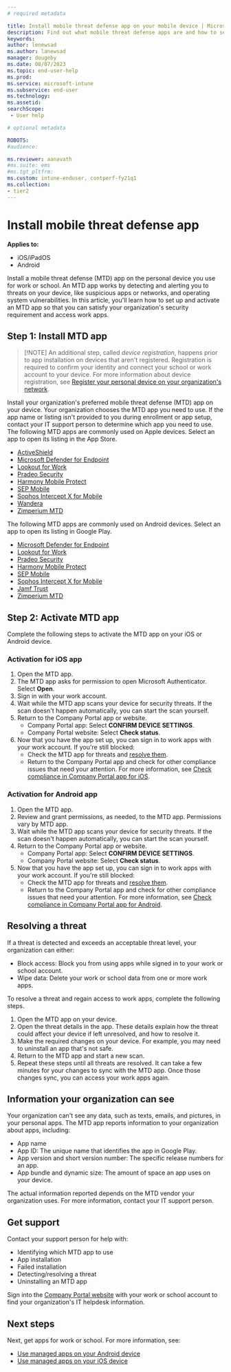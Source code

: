 ```yaml
---
# required metadata

title: Install mobile threat defense app on your mobile device | Microsoft Intune
description: Find out what mobile threat defense apps are and how to set one up to meet your organization's access requirements.   
keywords:
author: lenewsad
ms.author: lanewsad  
manager: dougeby
ms.date: 08/07/2023
ms.topic: end-user-help
ms.prod:
ms.service: microsoft-intune
ms.subservice: end-user
ms.technology:
ms.assetid: 
searchScope:
 - User help

# optional metadata

ROBOTS:  
#audience:

ms.reviewer: aanavath  
#ms.suite: ems
#ms.tgt_pltfrm:
ms.custom: intune-enduser, contperf-fy21q1
ms.collection:
- tier2
---  
```


# Install mobile threat defense app  

**Applies to:**
* iOS/iPadOS
* Android

Install a mobile threat defense (MTD) app on the personal device you use for work or school. An MTD app works by detecting and alerting you to threats on your device, like suspicious apps or networks, and operating system vulnerabilities. In this article, you'll learn how to set up and activate an MTD app so that you can satisfy your organization's security requirement and access work apps.    

## Step 1: Install MTD app    
>[!NOTE] An additional step, called *device registration*, happens prior to app installation on devices that aren't registered. Registration is required to confirm your identity and connect your school or work account to your device. For more information about device registration, see [Register your personal device on your organization's network](/azure/active-directory/user-help/user-help-register-device-on-network).  

Install your organization's preferred mobile threat defense (MTD) app on your device. Your organization chooses the MTD app you need to use. If the app name or listing isn't provided to you during enrollment or app setup, contact your IT support person to determine which app you need to use. The following MTD apps are commonly used on Apple devices. Select an app to open its listing in the App Store.   

* [ActiveShield](https://apps.apple.com/app/activeshield/id980234260)
* [Microsoft Defender for Endpoint](https://apps.apple.com/app/microsoft-defender-atp/id1526737990)
* [Lookout for Work](https://apps.apple.com/app/lookout-for-work/id997193468)
* [Pradeo Security](https://apps.apple.com) 
* [Harmony Mobile Protect](https://apps.apple.com/app/sandblast-mobile-protect/id1006390797)
* [SEP Mobile](https://apps.apple.com/app/sep-mobile/id695620821)
* [Sophos Intercept X for Mobile](https://apps.apple.com/app/sophos-mobile-security/id1086924662)
* [Wandera](https://apps.apple.com/app/wandera/id605469330)
* [Zimperium MTD](https://apps.apple.com/app/zimperium-zips/id1030924459)  

The following MTD apps are commonly used on Android devices. Select an app to open its listing in Google Play.  

* [Microsoft Defender for Endpoint](https://play.google.com/store/apps/details?id=com.microsoft.scmx)
* [Lookout for Work](https://play.google.com/store/apps/details?id=com.lookout.enterprise&hl)
* [Pradeo Security](https://play.google.com/store/apps/details?id=net.pradeo.service)
* [Harmony Mobile Protect](https://play.google.com/store/apps/details?id=com.lacoon.security.fox)
* [SEP Mobile](https://play.google.com/store/apps/details?id=com.skycure.skycure)
* [Sophos Intercept X for Mobile](https://play.google.com/store/apps/details?id=com.sophos.smsec)
* [Jamf Trust](https://play.google.com/store/apps/details?id=com.wandera.android)
* [Zimperium MTD](https://play.google.com/store/apps/details?id=com.zimperium.zips)

## Step 2: Activate MTD app 
Complete the following steps to activate the MTD app on your iOS or Android device.  

### Activation for iOS app  
1. Open the MTD app.  
2. The MTD app asks for permission to open Microsoft Authenticator. Select **Open**. 
3. Sign in with your work account.   
4. Wait while the MTD app scans your device for security threats. If the scan doesn't happen automatically, you can start the scan yourself.  
5. Return to the Company Portal app or website.    
    * Company Portal app: Select **CONFIRM DEVICE SETTINGS**.  
    * Company Portal website: Select **Check status**.
 6. Now that you have the app set up, you can sign in to work apps with your work account. If you're still blocked:
    * Check the MTD app for threats and [resolve them](#resolving-a-threat).  
    * Return to the Company Portal app and check for other compliance issues that need your attention. For more information, see [Check compliance in Company Portal app for iOS](sync-your-device-manually-ios.md).  

### Activation for Android app  
1. Open the MTD app.    
2. Review and grant permissions, as needed, to the MTD app. Permissions vary by MTD app.  
3. Wait while the MTD app scans your device for security threats. If the scan doesn't happen automatically, you can start the scan yourself.
4. Return to the Company Portal app or website.    
    * Company Portal app: Select **CONFIRM DEVICE SETTINGS**.  
    * Company Portal website: Select **Check status**.
5. Now that you have the app set up, you can sign in to work apps with your work account. If you're still blocked:
    * Check the MTD app for threats and [resolve them](#resolving-a-threat).  
    * Return to the Company Portal app and check for other compliance issues that need your attention. For more information, see [Check compliance in Company Portal app for Android](check-compliance-on-your-device-android.md).  

## Resolving a threat
If a threat is detected and exceeds an acceptable threat level, your organization can either: 
   
* Block access: Block you from using apps while signed in to your work or school account.  
* Wipe data: Delete your work or school data from one or more work apps.  

To resolve a threat and regain access to work apps, complete the following steps.      

1. Open the MTD app on your device.     
2. Open the threat details in the app. These details explain how the threat could affect your device if left unresolved, and how to resolve it. 
3. Make the required changes on your device. For example, you may need to uninstall an app that's not safe. 
4. Return to the MTD app and start a new scan. 
5. Repeat these steps until all threats are resolved. It can take a few minutes for your changes to sync with the MTD app. Once those changes sync, you can access your work apps again.  

## Information your organization can see   

Your organization can't see any data, such as texts, emails, and pictures, in your personal apps. The MTD app reports information to your organization about apps, including:  

* App name  
* App ID: The unique name that identifies the app in Google Play.  
* App version and short version number: The specific release numbers for an app.  
* App bundle and dynamic size: The amount of space an app uses on your device. 

The actual information reported depends on the MTD vendor your organization uses. For more information, contact your IT support person.  

## Get support
Contact your support person for help with:  

* Identifying which MTD app to use  
* App installation  
* Failed installation  
* Detecting/resolving a threat  
* Uninstalling an MTD app   

Sign into the [Company Portal website](https://go.microsoft.com/fwlink/?linkid=2010980) with your work or school account to find your organization's IT helpdesk information.  

## Next steps  

Next, get apps for work or school. For more information, see:      

* [Use managed apps on your Android device](use-managed-apps-on-your-device-android.md)
* [Use managed apps on your iOS device](use-managed-apps-on-your-device-ios.md)  
